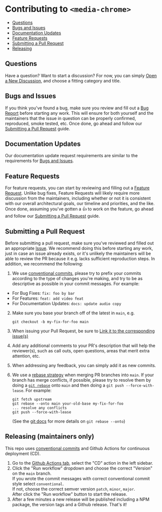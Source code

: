 # Contributing to `<media-chrome>`

- [Questions](#questions)
- [Bugs and Issues](#issues)
- [Documentation Updates](#documentation)
- [Feature Requests](#features)
- [Submitting a Pull Request](#pull-requests)
- [Releasing](#releasing)

## <a name="questions">Questions</a>

Have a question? Want to start a discussion? For now, you can simply [Open a New Discussion](https://github.com/muxinc/media-chrome/discussions/new), and choose a fitting category and title.

## <a name="issues">Bugs and Issues</a>

If you think you've found a bug, make sure you review and fill out a [Bug Report](https://github.com/muxinc/media-chrome/issues/new/choose) before starting any work. This will ensure for both yourself and the maintainers that the issue in question can be properly confirmed, reproduced, smoke tested, etc. Once done, go ahead and follow our [Submitting a Pull Request](#pull-requests) guide.

## <a name="documentation">Documentation Updates</a>

Our documentation update request requirements are similar to the requirements for [Bugs and Issues](#issues).

## <a name="features">Feature Requests</a>

For feature requests, you can start by reviewing and filling out a [Feature Request](https://github.com/muxinc/media-chrome/discussions/new). Unlike bug fixes, Feature Requests will likely require more discussion from the maintainers, including whether or not it is consistent with our overall architectural goals, our timeline and priorities, and the like. Once done, assuming you've gotten a 👍 to work on the feature, go ahead and follow our [Submitting a Pull Request](#pull-requests) guide.

## <a name="pull-requests">Submitting a Pull Request</a>

Before submitting a pull request, make sure you've reviewed and filled out an appropriate [Issue](https://github.com/muxinc/media-chrome/issues/new/choose). We recommend doing this before starting any work, just in case an issue already exists, or it's unlikely the maintainers will be able to review the PR because it e.g. lacks sufficient reproduction steps. In addition, we recommend the following:

1. We use [conventional commits](https://www.conventionalcommits.org/en/v1.0.0/), please try to prefix your commits according to the type of changes you're making, and try to be as descriptive as possible in your commit messages. For example:

- For Bug Fixes: `fix: foo by bar`
- For Features: `feat: add video feat`
- For Documentation Updates: `docs: update audio copy`

2. Make sure you base your branch off of the latest in `main`, e.g.

   ```shell
   git checkout -b my-fix-for-foo main
   ```

3. When issuing your Pull Request, be sure to [Link it to the corresponding issue(s)](https://docs.github.com/en/issues/tracking-your-work-with-issues/linking-a-pull-request-to-an-issue#linking-a-pull-request-to-an-issue-using-a-keyword)

4. Add any additional comments to your PR's description that will help the reviewer(s), such as call outs, open questions, areas that merit extra attention, etc.

5. When addressing any feedback, you can simply add it as new commits.

6. We use a [rebase strategy](https://docs.github.com/en/repositories/configuring-branches-and-merges-in-your-repository/configuring-pull-request-merges/configuring-commit-rebasing-for-pull-requests) when merging PR branches into `main`. If your branch has merge conflicts, if possible, please try to resolve them by doing a [`git rebase`](https://git-scm.com/docs/git-rebase) onto `main` and then doing a `git push --force-with-lease`. For example:

   ```shell
   git fetch upstream
   git rebase --onto main your-old-base my-fix-for-foo
   ... resolve any conflicts
   git push --force-with-lease
   ```

   (See the [git docs](https://git-scm.com/docs/git-rebase) for more details on `git rebase --onto`)

## <a name="releasing">Releasing (maintainers only)</a>

This repo uses [conventional commits](https://www.conventionalcommits.org/en/v1.0.0/)
and Github Actions for continuous deployment (CD).

1. Go to the [Github Actions tab](https://github.com/muxinc/media-chrome/actions), 
select the "CD" action in the left sidebar.
1. Click the "Run workflow" dropdown and choose the correct "Version" on the `main` branch.  
If you wrote the commit messages with correct conventional commit style select `conventional`.  
If not, choose the correct semver version `patch`, `minor`, `major`.  
After click the "Run workflow" button to start the release.
1. After a few minutes a new release will be published including a NPM package, 
the version tags and a Github release. That's it!
